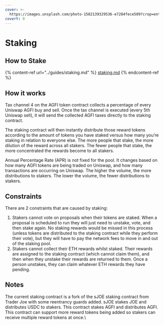 ```yaml
---
cover: >-
  https://images.unsplash.com/photo-1582139329536-e7284fece509?crop=entropy&cs=tinysrgb&fm=jpg&ixid=MnwxOTcwMjR8MHwxfHNlYXJjaHwyfHx2YXVsdHxlbnwwfHx8fDE2NTcxNTg5MDQ&ixlib=rb-1.2.1&q=80
coverY: 0
---
```


# Staking

## How to Stake

{% content-ref url="../guides/staking.md" %}
[staking.md](../guides/staking.md)
{% endcontent-ref %}

## How it works

Tax channel 4 on the AGFI token contract collects a percentage of every Uniswap AGFI buy and sell. Once the tax channel is executed (every 5th Uniswap sell), it will send the collected AGFI taxes directly to the staking contract.

The staking contract will then instantly distribute those reward tokens according to the amount of tokens you have staked versus how many you’re staking in relation to everyone else. The more people that stake, the more dilution of the reward across all stakers. The fewer people that stake, the more concentrated the rewards become to all stakers.

Annual Percentage Rate (APR) is not fixed for the pool. It changes based on how many AGFI tokens are being traded on Uniswap, and how many transactions are occurring on Uniswap. The higher the volume, the more distributions to stakers. The lower the volume, the fewer distributions to stakers.

## Constraints

There are 2 constraints that are caused by staking:

1. Stakers cannot vote on proposals when their tokens are staked. When a proposal is scheduled to run they will just need to unstake, vote, and then stake again. No staking rewards would be missed in this process (unless tokens are distributed to the staking contract while they perform their vote), but they will have to pay the network fees to move in and out of the staking pool.
2. Stakers cannot collect their ETH rewards whilst staked. Their rewards are assigned to the staking contract (which cannot claim them), and then when they unstake their rewards are returned to them. Once a person unstakes, they can claim whatever ETH rewards they have pending.

## Notes

The current staking contract is a fork of the sJOE staking contract from Trader Joe with some reentrancy guards added. sJOE stakes JOE and distributes USDC to stakers. This contract stakes AGFI and distributes AGFI. This contract can support more reward tokens being added so stakers can receive multiple reward tokens at once.\
